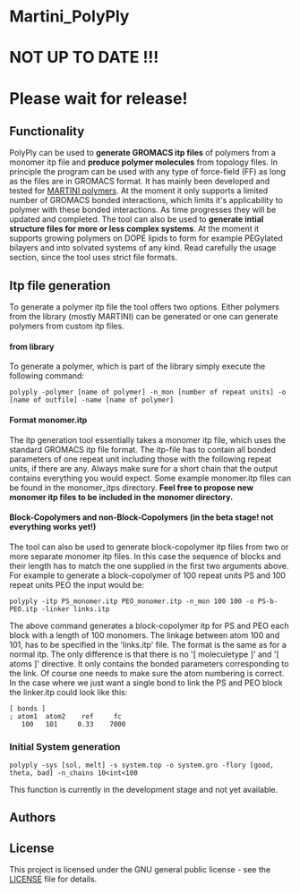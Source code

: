 # Martini_PolyPly
# NOT UP TO DATE !!!
# Please wait for release!

## Functionality 
PolyPly can be used to **generate GROMACS itp files** of polymers from a monomer itp file and **produce polymer molecules** from topology files. In principle the program can be used with any type of force-field (FF) as long as the files are in GROMACS format. It has mainly been developed and tested for [MARTINI polymers](http://www.cgmartini.nl/index.php/force-field-parameters/polymers). At the moment it only supports a limited number of GROMACS bonded interactions, which limits it's applicability to polymer with these bonded interactions. As time progresses they will be updated and completed. The tool can also be used to **generate intial structure files for more or less complex systems**. At the moment it supports growing polymers on DOPE lipids to form for example PEGylated bilayers and into solvated systems of any kind. Read carefully the usage section, since the tool uses strict file formats. 

## Itp file generation
To generate a polymer itp file the tool offers two options. Either polymers from the library (mostly MARTINI) can be generated or one can generate polymers from custom itp files. 

#### from library
To generate a polymer, which is part of the library simply execute the following command:
```
polyply -polymer [name of polymer] -n_mon [number of repeat units] -o [name of outfile] -name [name of polymer]
```
#### Format monomer.itp
The itp generation tool essentially takes a monomer itp file, which uses the standard GROMACS itp file format. The itp-file has to contain all bonded parameters of one repeat unit including those with the following repeat units, if there are any. Always make sure for a short chain that the output contains everything you would expect. Some example monomer.itp files can be found in the monomer_itps directory. **Feel free to propose new monomer itp files to be included in the monomer directory.**  

#### Block-Copolymers and non-Block-Copolymers (in the beta stage! not everything works yet!)
The tool can also be used to generate block-copolymer itp files from two or more separate monomer itp files. In this case the sequence of blocks and their length has to match the one supplied in the first two arguments above. For example to generate a block-copolymer of 100 repeat units PS and 100 repeat units PEO the input would be:
```
polyply -itp PS_monomer.itp PEO_monomer.itp -n_mon 100 100 -o PS-b-PEO.itp -linker links.itp
```
The above command generates a block-copolymer itp for PS and PEO each block with a length of 100 monomers. The linkage between atom 100 and 101, has to be specified in the 'links.itp' file. The format is the same as for a normal itp. The only difference is that there is no '[ moleculetype ]' and '[ atoms ]' directive. It only contains the bonded parameters corresponding to the link. Of course one needs to make sure the atom numbering is correct. In the case where we just want a single bond to link the PS and PEO block the linker.itp could look like this:
```
[ bonds ]
; atom1  atom2    ref     fc
   100   101     0.33    7000
```
#### 

### Initial System generation
```
polyply -sys [sol, melt] -s system.top -o system.gro -flory [good, theta, bad] -n_chains 10<int<100
```
This function is currently in the development stage and not yet available.

## Authors

## License

This project is licensed under the GNU general public license - see the [LICENSE](LICENSE) file for details.
